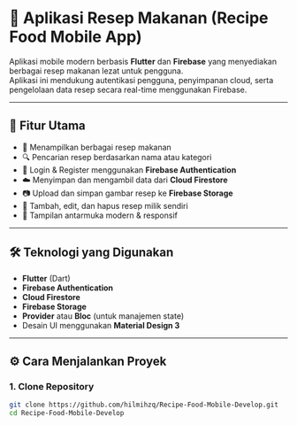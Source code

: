 
 
 
# 🍲 Aplikasi Resep Makanan (Recipe Food Mobile App)

Aplikasi mobile modern berbasis **Flutter** dan **Firebase** yang menyediakan berbagai resep makanan lezat untuk pengguna.  
Aplikasi ini mendukung autentikasi pengguna, penyimpanan cloud, serta pengelolaan data resep secara real-time menggunakan Firebase.

---

## 🚀 Fitur Utama

- 🍛 Menampilkan berbagai resep makanan
- 🔍 Pencarian resep berdasarkan nama atau kategori
- 🔐 Login & Register menggunakan **Firebase Authentication**
- ☁️ Menyimpan dan mengambil data dari **Cloud Firestore**
- 📷 Upload dan simpan gambar resep ke **Firebase Storage**
- 📝 Tambah, edit, dan hapus resep milik sendiri
- 📱 Tampilan antarmuka modern & responsif

---

## 🛠️ Teknologi yang Digunakan

- **Flutter** (Dart)
- **Firebase Authentication**
- **Cloud Firestore**
- **Firebase Storage**
- **Provider** atau **Bloc** (untuk manajemen state)
- Desain UI menggunakan **Material Design 3**

---

## ⚙️ Cara Menjalankan Proyek

### 1. Clone Repository
```bash
git clone https://github.com/hilmihzq/Recipe-Food-Mobile-Develop.git
cd Recipe-Food-Mobile-Develop
